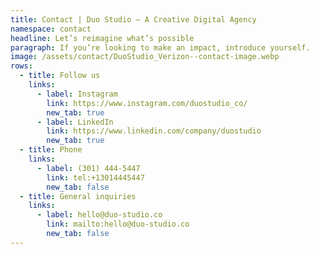 ```yaml
---
title: Contact | Duo Studio — A Creative Digital Agency
namespace: contact
headline: Let’s reimagine what’s possible
paragraph: If you’re looking to make an impact, introduce yourself.
image: /assets/contact/DuoStudio_Verizon--contact-image.webp
rows:
  - title: Follow us
    links:
      - label: Instagram
        link: https://www.instagram.com/duostudio_co/
        new_tab: true
      - label: LinkedIn
        link: https://www.linkedin.com/company/duostudio
        new_tab: true
  - title: Phone
    links:
      - label: (301) 444-5447
        link: tel:+13014445447
        new_tab: false
  - title: General inquiries
    links:
      - label: hello@duo-studio.co
        link: mailto:hello@duo-studio.co
        new_tab: false
---
```

